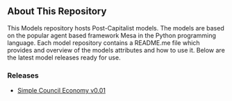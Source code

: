 
## About This Repository 

This Models repository hosts Post-Capitalist models. The models are based on the popular agent based framework Mesa in the Python programming language. Each model repository contains a README.me file which provides and overview of the models attributes and how to use it. Below are the latest model releases ready for use.

### Releases

- [Simple Council Economy v0.01](https://github.com/Post-Capitalist-Labs/models/releases/tag/v0.01)  
